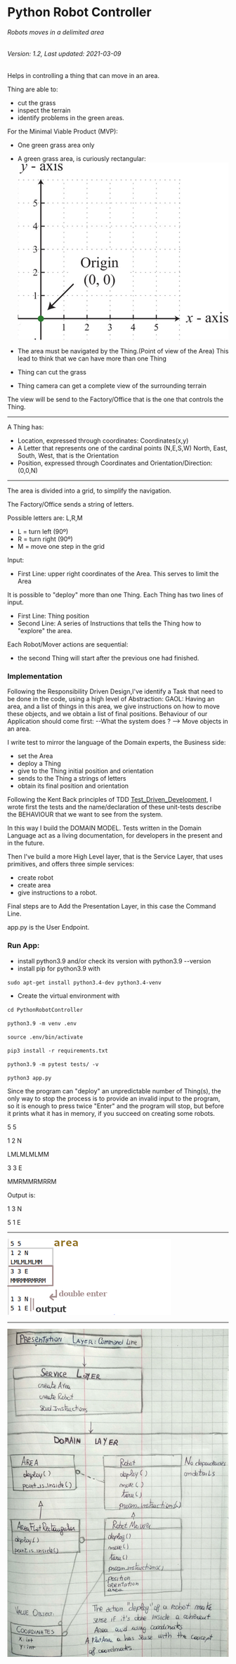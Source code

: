 # Python Robot Controller
###### Robots moves in a delimited area
###### Version: 1.2, Last updated: 2021-03-09
Helps in controlling a thing that can move in an area. 

Thing are able to:
- cut the grass
- inspect the terrain
- identify problems in the green areas.

For the Minimal Viable Product (MVP):
- One green grass area only

- A green grass area, is curiously rectangular:
   ![logo](ReadmeAreaExample.png)
 - The area must be navigated by the Thing.(Point of view of the Area)
This lead to think that we can have more than one Thing
- Thing can cut the grass
- Thing camera can get a complete view of the surrounding terrain

The view will be send to the Factory/Office that is the one that
controls the Thing.

---

A Thing has:
- Location, expressed through coordinates: Coordinates(x,y)
- A Letter that represents one of the cardinal points (N,E,S,W)
North, East, South, West, that is the Orientation
- Position, expressed through Coordinates and Orientation/Direction: (0,0,N)

-----

The area is divided into a grid, to simplify the navigation.

The Factory/Office sends a string of letters.

Possible letters are: L,R,M
- L = turn left (90º)
- R = turn right (90º)
- M = move one step in the grid

Input:
- First Line: upper right coordinates of the Area. This serves to limit the Area

It is possible to "deploy" more than one Thing.
Each Thing has two lines of input.
  - First Line: Thing position
  - Second Line: A series of Instructions that tells the Thing how to "explore" the area.
  

Each Robot/Mover actions are sequential:
- the second Thing will start after the previous one had finished.

### Implementation
Following the Responsibility Driven Design,I've identify a Task that need to be done in the code,
using a high level of Abstraction: 
GAOL: Having an area, and a list of things in this area, we give instructions on how to move 
these objects, and we obtain a list of final positions.
Behaviour of our Application should come first:
--What the system does ? --> Move objects in an area.

I write test to mirror the language of the Domain experts, the Business side:
- set the Area
- deploy a Thing
- give to the Thing initial position and orientation
- sends to the Thing a strings of letters
- obtain its final position and orientation

Following the Kent Back principles of TDD 
[Test_Driven_Development][Kent Back principles of TDD], I wrote first the tests
and the name/declaration of these unit-tests describe the BEHAVIOUR that we want to see from the system.


[Kent Back principles of TDD]: 
https://www.goodreads.com/book/show/387190.Test_Driven_Development

In this way I  build the DOMAIN MODEL. 
Tests written in the Domain Language act as a living documentation, 
for developers in the present and in the future.

Then I've build a more High Level layer, that is the Service Layer, 
that uses primitives, and offers three simple services:
 - create robot
 - create area
- give instructions to a robot.

Final steps are to Add the Presentation Layer, in this case the Command Line.

app.py is the User Endpoint.

### Run App:
- install python3.9 and/or check its version with python3.9 --version
- install pip for python3.9 with 

`sudo apt-get install python3.4-dev python3.4-venv`
- Create the virtual environment with 

`cd PythonRobotController`

`python3.9 -m venv .env`

`source .env/bin/activate`

`pip3 install -r requirements.txt`

`python3.9 -m pytest tests/ -v`

`python3 app.py`

Since the program can "deploy" an unpredictable number of Thing(s), 
the only way to stop the process is to provide an invalid input to the program, 
so it is enough to press twice "Enter" and the program will stop, 
but before it prints what it has in memory, if you succeed on creating some robots.



5 5 

1 2 N

LMLMLMLMM

3 3 E

MMRMMRMRRM

Output is:

1 3 N

5 1 E

-----

 ![logo](SampleOutput.png)
 
 
-----
 
 ![logo](Diagram.jpg)
